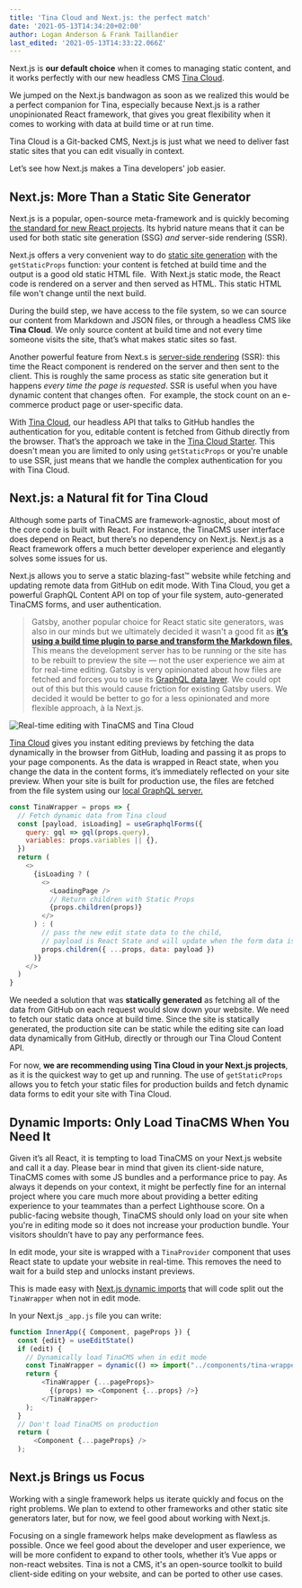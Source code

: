 ```yaml
---
title: 'Tina Cloud and Next.js: the perfect match'
date: '2021-05-13T14:34:20+02:00'
author: Logan Anderson & Frank Taillandier
last_edited: '2021-05-13T14:33:22.066Z'
---
```


Next.js is **our default choice** when it comes to managing static content, and it works perfectly with our new headless CMS [Tina Cloud](/cloud/).

We jumped on the Next.js bandwagon as soon as we realized this would be a perfect companion for Tina, especially because Next.js is a rather unopinionated React framework, that gives you great flexibility when it comes to working with data at build time or at run time.

Tina Cloud is a Git-backed CMS, Next.js is just what we need to deliver fast static sites that you can edit visually in context.

Let’s see how Next.js makes a Tina developers' job easier.

## Next.js: More Than a Static Site Generator

Next.js is a popular, open-source meta-framework and is quickly becoming[ the standard for new React projects](https://www.npmtrends.com/next-vs-gatsby). Its hybrid nature means that it can be used for both static site generation (SSG) _and_ server-side rendering (SSR).

Next.js offers a very convenient way to do [static site generation](https://nextjs.org/docs/basic-features/data-fetching#getstaticprops-static-generation) with the  `getStaticProps` function: your content is fetched at build time and the output is a good old static HTML file.
 With Next.js static mode, the React code is rendered on a server and then served as HTML. This static HTML file won't change until the next build.

During the build step, we have access to the file system, so we can source our content from Markdown and JSON files, or through a headless CMS like **Tina Cloud**. We only source content at build time and not every time someone visits the site, that’s what makes static sites so fast.

Another powerful feature from Next.s is [server-side rendering](https://nextjs.org/docs/basic-features/data-fetching#getserversideprops-server-side-rendering) (SSR): this time the React component is rendered on the server and then sent to the client. This is roughly the same process as static site generation but it happens _every time the page is requested_. SSR is useful when you have dynamic content that changes often.  For example, the stock count on an e-commerce product page or user-specific data.

With [Tina Cloud](/cloud/), our headless API that talks to GitHub handles the authentication for you, editable content is fetched from Github directly from the browser. That’s the approach we take in the [Tina Cloud Starter](https://github.com/tinacms/tina-cloud-starter). This doesn't mean you are limited to only using `getStaticProps` or you're unable to use SSR, just means that we handle the complex authentication for you with Tina Cloud.

## Next.js: a Natural fit for Tina Cloud

Although some parts of TinaCMS are framework-agnostic, about most of the core code is built with React. For instance, the TinaCMS user interface does depend on React, but there’s no dependency on Next.js. Next.js as a React framework offers a much better developer experience and elegantly solves some issues for us.

Next.js allows you to serve a static blazing-fast™ website while fetching and updating remote data from GitHub on edit mode. With Tina Cloud, you get a powerful GraphQL Content API on top of your file system, auto-generated TinaCMS forms, and user authentication.

> Gatsby, another popular choice for React static site generators, was also in our minds but we ultimately decided it wasn't a good fit as [**it’s using a build time plugin to parse and transform the Markdown files**.](https://www.gatsbyjs.com/docs/how-to/sourcing-data/sourcing-from-the-filesystem) This means the development server has to be running or the site has to be rebuilt to preview the site — not the user experience we aim at for real-time editing. Gatsby is very opinionated about how files are fetched and forces you to use its [GraphQL data layer](https://www.gatsbyjs.com/docs/how-to/sourcing-data/sourcing-from-the-filesystem#using-gatsby-source-filesystem). We could opt out of this but this would cause friction for existing Gatsby users. We decided it would be better to go for a less opinionated and more flexible approach, à la Next.js.

![Real-time editing with TinaCMS and Tina Cloud](/img/blog/edit_demo.gif 'Real-time editing with TinaCMS and Tina Cloud')

[Tina Cloud](/cloud/) gives you instant editing previews by fetching the data dynamically in the browser from GitHub, loading and passing it as props to your page components. As the data is wrapped in React state, when you change the data in the content forms, it’s immediately reflected on your site preview. When your site is built for production use, the files are fetched from the file system using our [local GraphQL server.](/blog/using-graphql-with-the-filesystem/)

```js
const TinaWrapper = props => {
  // Fetch dynamic data from Tina cloud
  const [payload, isLoading] = useGraphqlForms({
    query: gql => gql(props.query),
    variables: props.variables || {},
  })
  return (
    <>
      {isLoading ? (
        <>
          <LoadingPage />
          // Return children with Static Props
          {props.children(props)}
        </>
      ) : (
        // pass the new edit state data to the child,
        // payload is React State and will update when the form data is updated
        props.children({ ...props, data: payload })
      )}
    </>
  )
}
```

We needed a solution that was **statically generated** as fetching all of the data from GitHub on each request would slow down your website. We need to fetch our static data once at build time. Since the site is statically generated, the production site can be static while the editing site can load data dynamically from GitHub, directly or through our Tina Cloud Content API.

For now, **we are recommending using Tina Cloud in your Next.js projects**, as it is the quickest way to get up and running. The use of `getStaticProps` allows you to fetch your static files for production builds and fetch dynamic data forms to edit your site with Tina Cloud.

## Dynamic Imports: Only Load TinaCMS When You Need It

Given it’s all React, it is tempting to load TinaCMS on your Next.js website and call it a day. Please bear in mind that given its client-side nature, TinaCMS comes with some JS bundles and a performance price to pay. As always it depends on your context, it might be perfectly fine for an internal project where you care much more about providing a better editing experience to your teammates than a perfect Lighthouse score. On a public-facing website though, TinaCMS should only load on your site when you're in editing mode so it does not increase your production bundle. Your visitors shouldn’t have to pay any performance fees.

In edit mode, your site is wrapped with a `TinaProvider` component that uses React state to update your website in real-time. This removes the need to wait for a build step and unlocks instant previews.

This is made easy with [Next.js dynamic imports](https://nextjs.org/docs/advanced-features/dynamic-import#basic-usage) that will code split out the `TinaWrapper` when not in edit mode.

In your Next.js `_app.js` file you can write:

```js
function InnerApp({ Component, pageProps }) {
  const {edit} = useEditState()
  if (edit) {
    // Dynamically load TinaCMS when in edit mode
    const TinaWrapper = dynamic(() => import("../components/tina-wrapper"));
    return {
        <TinaWrapper {...pageProps}>
          {(props) => <Component {...props} />}
        </TinaWrapper>
    );
  }
  // Don't load TinaCMS on production
  return (
      <Component {...pageProps} />
  );
```

## Next.js Brings us Focus

Working with a single framework helps us iterate quickly and focus on the right problems. We plan to extend to other frameworks and other static site generators later, but for now, we feel good about working with Next.js.

Focusing on a single framework helps make development as flawless as possible. Once we feel good about the developer and user experience, we will be more confident to expand to other tools, whether it’s Vue apps or non-react websites. Tina is not a CMS, it's an open-source toolkit to build client-side editing on your website, and can be ported to other use cases.
